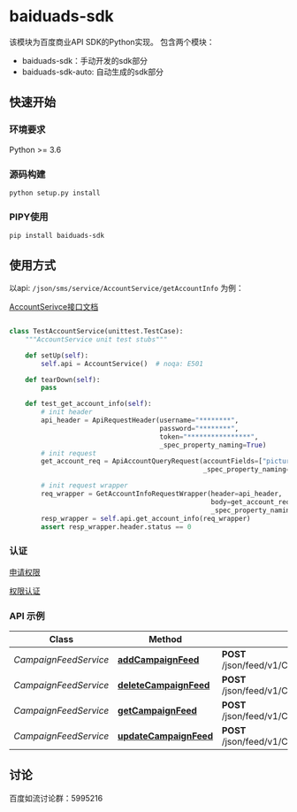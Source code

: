 # baiduads-sdk

该模块为百度商业API SDK的Python实现。 包含两个模块：

* baiduads-sdk：手动开发的sdk部分
* baiduads-sdk-auto: 自动生成的sdk部分

## 快速开始

### 环境要求

Python >= 3.6

### 源码构建

```shell
python setup.py install 
```

### PIPY使用

```shell
pip install baiduads-sdk
```


## 使用方式

以api: `/json/sms/service/AccountService/getAccountInfo` 为例：

[AccountSerivce接口文档](https://dev2.baidu.com/content?sceneType=0&pageId=100256&nodeId=63&subhead=)

```python

class TestAccountService(unittest.TestCase):
    """AccountService unit test stubs"""

    def setUp(self):
        self.api = AccountService()  # noqa: E501

    def tearDown(self):
        pass

    def test_get_account_info(self):
        # init header
        api_header = ApiRequestHeader(username="********",
                                      password="********",
                                      token="****************",
                                      _spec_property_naming=True)
        # init request
        get_account_req = ApiAccountQueryRequest(accountFields=["pictureOptimizeSegmentStatus"],
                                                 _spec_property_naming=True)

        # init request wrapper
        req_wrapper = GetAccountInfoRequestWrapper(header=api_header,
                                                   body=get_account_req,
                                                   _spec_property_naming=True)
        resp_wrapper = self.api.get_account_info(req_wrapper)
        assert resp_wrapper.header.status == 0


```

### 认证

[申请权限](https://dev2.baidu.com/content?sceneType=0&pageId=100369&nodeId=16&subhead=%E7%AC%AC%201%20%E6%AD%A5%EF%BC%9A%E9%80%89%E6%8B%A9%E5%90%88%E9%80%82%E7%9A%84API%E6%9D%83%E9%99%90)

[权限认证](https://dev2.baidu.com/content?sceneType=0&pageId=100141&nodeId=254&subhead=%E8%AF%B7%E6%B1%82%E6%A0%BC%E5%BC%8F)

### API 示例

Class | Method | HTTP request | Description
------------ | ------------- | ------------- | -------------
*CampaignFeedService* | [**addCampaignFeed**](docs/CampaignFeedService.md#addCampaignFeed) | **POST** /json/feed/v1/CampaignFeedService/addCampaignFeed | 
*CampaignFeedService* | [**deleteCampaignFeed**](docs/CampaignFeedService.md#deleteCampaignFeed) | **POST** /json/feed/v1/CampaignFeedService/deleteCampaignFeed | 
*CampaignFeedService* | [**getCampaignFeed**](docs/CampaignFeedService.md#getCampaignFeed) | **POST** /json/feed/v1/CampaignFeedService/getCampaignFeed | 
*CampaignFeedService* | [**updateCampaignFeed**](docs/CampaignFeedService.md#updateCampaignFeed) | **POST** /json/feed/v1/CampaignFeedService/updateCampaignFeed | 


## 讨论

百度如流讨论群：5995216